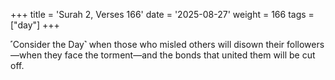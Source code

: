 +++
title = 'Surah 2, Verses 166'
date = '2025-08-27'
weight = 166
tags = ["day"]
+++

˹Consider the Day˺ when those who misled others will disown their followers—when they face the torment—and the bonds that united them will be cut off.
